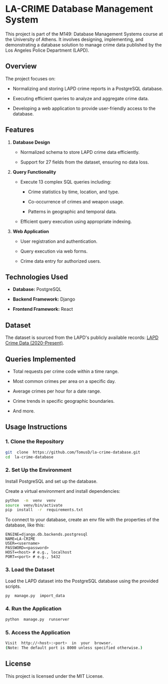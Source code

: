 # LA-CRIME Database Management System

  

  

This project is part of the M149: Database Management Systems course at the University of Athens. It involves designing, implementing, and demonstrating a database solution to manage crime data published by the Los Angeles Police Department (LAPD).

  

  

## Overview

  

  

The project focuses on:

  

- Normalizing and storing LAPD crime reports in a PostgreSQL database.

- Executing efficient queries to analyze and aggregate crime data.

- Developing a web application to provide user-friendly access to the database.

  

  

## Features

  
  

1.  **Database Design**

  

    - Normalized schema to store LAPD crime data efficiently.

    - Support for 27 fields from the dataset, ensuring no data loss.

  

  

2.  **Query Functionality**

  

    - Execute 13 complex SQL queries including:

        - Crime statistics by time, location, and type.

        - Co-occurrence of crimes and weapon usage.

        - Patterns in geographic and temporal data.

    - Efficient query execution using appropriate indexing.

  

3.  **Web Application**

  

    - User registration and authentication.

    - Query execution via web forms.

    - Crime data entry for authorized users.

  
  

## Technologies Used

  

-  **Database:** PostgreSQL

-  **Backend Framework:** Django

-  **Frontend Framework:** React

  
  

## Dataset

  

The dataset is sourced from the LAPD's publicly available records: [LAPD Crime Data (2020-Present)](https://data.lacity.org/Public-Safety/Crime-Data-from-2020-to-Present/2nrs-mtv8).

  
  
  

## Queries Implemented

  

- Total requests per crime code within a time range.

- Most common crimes per area on a specific day.

- Average crimes per hour for a date range.

- Crime trends in specific geographic boundaries.

- And more.

  

## Usage Instructions

  

  

### 1. Clone the Repository

  

```bash
git  clone  https://github.com/TomusD/la-crime-database.git
cd  la-crime-database
```

  

  

### 2. Set Up the Environment

  

Install PostgreSQL and set up the database.

Create a virtual environment and install dependencies:

  

```bash
python  -m  venv  venv
source  venv/bin/activate
pip  install  -r  requirements.txt
```

  

To connect to your database, create an env file with the properties of the database, like this:

```
ENGINE=django.db.backends.postgresql
NAME=LA-CRIME
USER=<username>
PASSWORD=<password>
HOST=<host> # e.g., localhost
PORT=<port> # e.g., 5432
```

  

  

### 3. Load the Dataset

  

Load the LAPD dataset into the PostgreSQL database using the provided scripts.

  

```bash
py  manage.py  import_data
```

  

### 4. Run the Application

  

```bash
python  manage.py  runserver
```

  

### 5. Access the Application

  

```bash
Visit  http://<host>:<port>  in  your  browser.
(Note: The default port is 8000 unless specified otherwise.)
```

  

  

## License

  

This project is licensed under the MIT License.